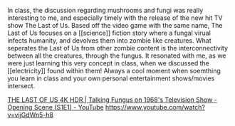 In class, the discussion regarding mushrooms and fungi was really interesting to me, and especially timely with the release of the new hit TV show The Last of Us. Based off the video game with the same name, The Last of Us focuses on a [[science]] fiction story where a fungal virual infects humanity, and devolves them into zombie like creatures. What seperates the Last of Us from other zombie content is the interconnectivity between all the creatures, through the fungus. It resonated with me, as we were just learning this very concept in class, when we discussed the [[electricity]] found within them! Always a cool moment when soemthing you learn in class and your own personal entertainment shows/movies intersect. 

[THE LAST OF US 4K HDR | Talking Fungus on 1968's Television Show - Opening Scene (S1E1) - YouTube](https://www.youtube.com/watch?v=OLNagvJHl3g)
https://www.youtube.com/watch?v=vijGdWn5-h8
